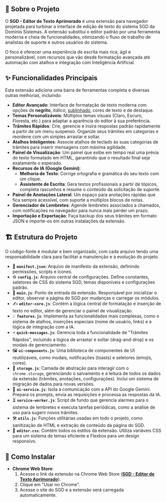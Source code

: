 ## 📖 Sobre o Projeto

O **SGD - Editor de Texto Aprimorado** é uma extensão para navegador projetada para turbinar a interface de edição de texto do sistema SGD da Domínio Sistemas. A extensão substitui o editor padrão por uma ferramenta moderna e cheia de funcionalidades, otimizando o fluxo de trabalho de analistas de suporte e outros usuários do sistema.

O foco é oferecer uma experiência de escrita mais rica, ágil e personalizável, com recursos que vão desde formatação avançada até automação com atalhos e integração com Inteligência Artificial.

## ✨ Funcionalidades Principais

Esta extensão adiciona uma barra de ferramentas completa e diversas outras melhorias, incluindo:

* **Editor Avançado**: Interface de formatação de texto moderna com opções de **negrito**, _itálico_, <u>sublinhado</u>, cores de texto e de destaque.
* **Temas Personalizáveis**: Múltiplos temas visuais (Claro, Escuro, Floresta, etc.) para adaptar a aparência do editor à sua preferência.
* **Trâmites Rápidos**: Crie, gerencie e insira respostas padrão rapidamente a partir de um menu suspenso. Organize seus trâmites em categorias e reordene com um simples arrastar e soltar.
* **Atalhos Inteligentes**: Associe atalhos de teclado às suas categorias de trâmites para inserir mensagens com máxima agilidade.
* **Painel de Visualização**: Um painel que exibe em tempo real uma prévia do texto formatado em HTML, garantindo que o resultado final seja exatamente o esperado.
* **Recursos de IA (Google Gemini)**:
    * **Melhoria de Texto**: Corrige ortografia e gramática do seu texto com um clique.
    * **Assistente de Escrita**: Gera textos profissionais a partir de tópicos, completa rascunhos e resume o conteúdo da solicitação de suporte.
* **Painel de Anotações Lateral**: Um espaço para anotações rápidas que fica sempre acessível, com suporte a múltiplos blocos de notas.
* **Gerenciador de Lembretes**: Agende lembretes associados a chamados, com notificações no navegador para nunca mais perder um prazo.
* **Importação e Exportação**: Faça backup dos seus trâmites em formato JSON e importe-os em outras instalações da extensão.

## 🏗️ Estrutura do Projeto

O código-fonte é modular e bem organizado, com cada arquivo tendo uma responsabilidade clara para facilitar a manutenção e a evolução do projeto.

* 📄 **`manifest.json`**: Arquivo de manifesto da extensão, definindo permissões, scripts e ícones.
* ⚙️ **`config.js`**: Arquivo central de configurações. Define constantes, seletores de CSS do sistema SGD, temas disponíveis e configurações padrão.
* 🚀 **`main.js`**: Ponto de entrada da extensão. Responsável por inicializar o editor, observar a página do SGD por mudanças e carregar os módulos.
* ✍️ **`editor-core.js`**: Contém a lógica central de formatação e inserção de texto no editor, além de gerenciar o painel de visualização.
* 💡 **`features.js`**: Implementa as funcionalidades mais complexas, como o sistema de atalhos, inserções especiais (nome de usuário, links) e a lógica de integração com a IA.
* ⚡ **`quick-messages.js`**: Gerencia toda a funcionalidade de "Trâmites Rápidos", incluindo a lógica de arrastar e soltar (drag-and-drop) e os modais de gerenciamento.
* 🖼️ **`ui-components.js`**: Uma biblioteca de componentes de UI reutilizáveis, como modais, notificações (toasts) e seletores (emojis, cores).
* 💾 **`storage.js`**: Camada de abstração para interagir com o `chrome.storage`, gerenciando o salvamento e a leitura de todos os dados da extensão (trâmites, anotações, configurações). Inclui um sistema de migração de dados para novas versões.
* 🧠 **`ai-service.js`**: Isola a comunicação com a API do Google Gemini. Prepara os prompts, envia as requisições e processa as respostas da IA.
* ⏳ **`service-worker.js`**: Script de fundo que gerencia alarmes para o sistema de lembretes e executa tarefas periódicas, como a análise de uso para sugerir novos trâmites.
* 🛠️ **`utils.js`**: Funções utilitárias usadas em todo o projeto, como sanitização de HTML e extração de conteúdo da página do SGD.
* 🎨 **`editor.css`**: Contém todos os estilos da extensão. Utiliza variáveis CSS para um sistema de temas eficiente e Flexbox para um design responsivo.

## 🚀 Como Instalar

* **Chrome Web Store**:
    1.  Acesse o link da extensão na Chrome Web Store (**[SGD - Editor de Texto Aprimorado](https://chromewebstore.google.com/detail/sgd-editor-de-texto-aprim/gheenkbjmfijkelccofdnlcfbfeinfpe?authuser=0&hl=pt-BR)**).
    2.  Clique em "Usar no Chrome".
    3.  Acesse o site do SGD e a extensão será carregada automaticamente.
